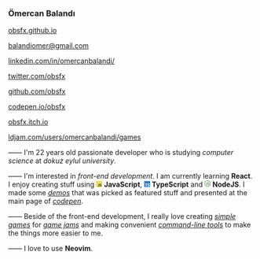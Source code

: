 ### Ömercan Balandı

[obsfx.github.io](https://obsfx.github.io/)

[balandiomer@gmail.com](mailto:balandiomer@gmail.com)

[linkedin.com/in/omercanbalandi/](https://www.linkedin.com/in/omercanbalandi/)

[twitter.com/obsfx](https://twitter.com/obsfx)

[github.com/obsfx](https://github.com/obsfx)

[codepen.io/obsfx](https://codepen.io/obsfx)

[obsfx.itch.io](https://obsfx.itch.io/)

[ldjam.com/users/omercanbalandi/games](https://ldjam.com/users/omercanbalandi/games)


—— I'm 22 years old passionate developer who is studying *computer science* at *dokuz eylul university*.

—— I'm interested in *front-end development*. I am currently learning **React**. I enjoy creating stuff using ![JavaScript](https://raw.githubusercontent.com/obsfx/obsfx/main/js.jpg) **JavaScript**, ![TypeScript](https://raw.githubusercontent.com/obsfx/obsfx/main/ts.jpg) **TypeScript** and ![NodeJS](https://raw.githubusercontent.com/obsfx/obsfx/main/njs.jpg) **NodeJS**. I made some [*demos*](https://codepen.io/obsfx/full/zYYGowP) that was picked as featured stuff and presented at the main page of [*codepen*](https://codepen.io/obsfx). 

—— Beside of the front-end development, I really love creating [*simple games*](https://obsfx.itch.io/medieval-express) for [*game jams*](https://ldjam.com/users/omercanbalandi/games) and making convenient [*command-line tools*](https://github.com/obsfx/libgen-downloader) to make the things more easier to me.

—— I love to use **Neovim**.
